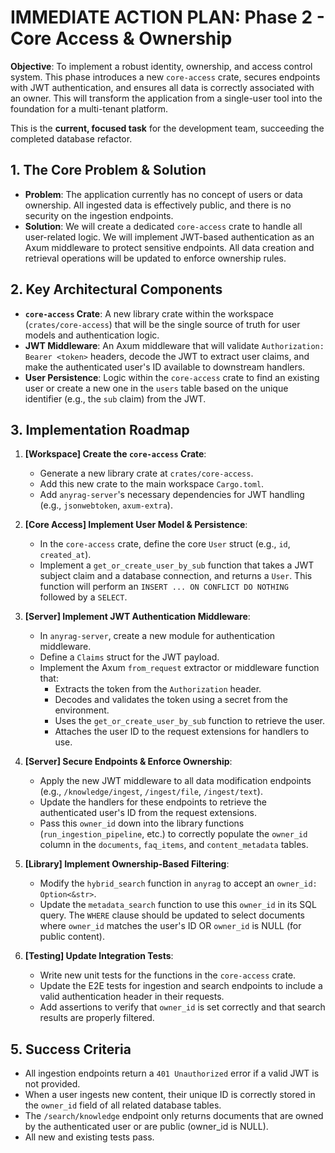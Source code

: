 # IMMEDIATE ACTION PLAN: Phase 2 - Core Access & Ownership

**Objective**: To implement a robust identity, ownership, and access control system. This phase introduces a new `core-access` crate, secures endpoints with JWT authentication, and ensures all data is correctly associated with an owner. This will transform the application from a single-user tool into the foundation for a multi-tenant platform.

This is the **current, focused task** for the development team, succeeding the completed database refactor.

## 1. The Core Problem & Solution

-   **Problem**: The application currently has no concept of users or data ownership. All ingested data is effectively public, and there is no security on the ingestion endpoints.
-   **Solution**: We will create a dedicated `core-access` crate to handle all user-related logic. We will implement JWT-based authentication as an Axum middleware to protect sensitive endpoints. All data creation and retrieval operations will be updated to enforce ownership rules.

## 2. Key Architectural Components

-   **`core-access` Crate**: A new library crate within the workspace (`crates/core-access`) that will be the single source of truth for user models and authentication logic.
-   **JWT Middleware**: An Axum middleware that will validate `Authorization: Bearer <token>` headers, decode the JWT to extract user claims, and make the authenticated user's ID available to downstream handlers.
-   **User Persistence**: Logic within the `core-access` crate to find an existing user or create a new one in the `users` table based on the unique identifier (e.g., the `sub` claim) from the JWT.

## 3. Implementation Roadmap

1.  **[Workspace] Create the `core-access` Crate**:
    -   Generate a new library crate at `crates/core-access`.
    -   Add this new crate to the main workspace `Cargo.toml`.
    -   Add `anyrag-server`'s necessary dependencies for JWT handling (e.g., `jsonwebtoken`, `axum-extra`).

2.  **[Core Access] Implement User Model & Persistence**:
    -   In the `core-access` crate, define the core `User` struct (e.g., `id`, `created_at`).
    -   Implement a `get_or_create_user_by_sub` function that takes a JWT subject claim and a database connection, and returns a `User`. This function will perform an `INSERT ... ON CONFLICT DO NOTHING` followed by a `SELECT`.

3.  **[Server] Implement JWT Authentication Middleware**:
    -   In `anyrag-server`, create a new module for authentication middleware.
    -   Define a `Claims` struct for the JWT payload.
    -   Implement the Axum `from_request` extractor or middleware function that:
        -   Extracts the token from the `Authorization` header.
        -   Decodes and validates the token using a secret from the environment.
        -   Uses the `get_or_create_user_by_sub` function to retrieve the user.
        -   Attaches the user ID to the request extensions for handlers to use.

4.  **[Server] Secure Endpoints & Enforce Ownership**:
    -   Apply the new JWT middleware to all data modification endpoints (e.g., `/knowledge/ingest`, `/ingest/file`, `/ingest/text`).
    -   Update the handlers for these endpoints to retrieve the authenticated user's ID from the request extensions.
    -   Pass this `owner_id` down into the library functions (`run_ingestion_pipeline`, etc.) to correctly populate the `owner_id` column in the `documents`, `faq_items`, and `content_metadata` tables.

5.  **[Library] Implement Ownership-Based Filtering**:
    -   Modify the `hybrid_search` function in `anyrag` to accept an `owner_id: Option<&str>`.
    -   Update the `metadata_search` function to use this `owner_id` in its SQL query. The `WHERE` clause should be updated to select documents where `owner_id` matches the user's ID OR `owner_id` is NULL (for public content).

6.  **[Testing] Update Integration Tests**:
    -   Write new unit tests for the functions in the `core-access` crate.
    -   Update the E2E tests for ingestion and search endpoints to include a valid authentication header in their requests.
    -   Add assertions to verify that `owner_id` is set correctly and that search results are properly filtered.

## 5. Success Criteria

-   All ingestion endpoints return a `401 Unauthorized` error if a valid JWT is not provided.
-   When a user ingests new content, their unique ID is correctly stored in the `owner_id` field of all related database tables.
-   The `/search/knowledge` endpoint only returns documents that are owned by the authenticated user or are public (owner_id is NULL).
-   All new and existing tests pass.